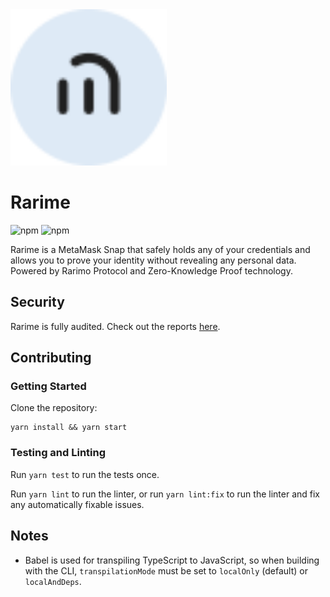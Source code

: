 <img src="https://github.com/rarimo/rarime/blob/6efa918aeb21d7c5e154e20b048754f417ce0f16/packages/snap/images/icon.svg" alt="Rarime logo" width="250"/>



# Rarime
![npm](https://img.shields.io/npm/v/%40rarimo%2Frarime)
![npm](https://img.shields.io/npm/dm/%40rarimo%2Frarime)

Rarime is a MetaMask Snap that safely holds any of your credentials and allows you to prove your identity without revealing any personal data. Powered by Rarimo Protocol and Zero-Knowledge Proof technology.

## Security

Rarime is fully audited. Check out the reports [here](./audits/).

## Contributing

### Getting Started

Clone the repository:

```shell
yarn install && yarn start
```

### Testing and Linting

Run `yarn test` to run the tests once.

Run `yarn lint` to run the linter, or run `yarn lint:fix` to run the linter and fix any automatically fixable issues.
## Notes

- Babel is used for transpiling TypeScript to JavaScript, so when building with the CLI,
  `transpilationMode` must be set to `localOnly` (default) or `localAndDeps`.
